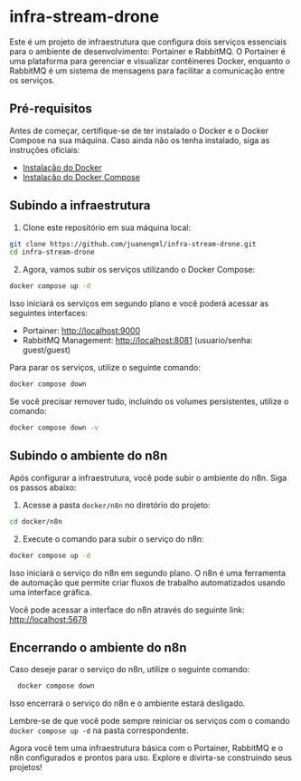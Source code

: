 
# infra-stream-drone

Este é um projeto de infraestrutura que configura dois serviços essenciais para o ambiente de desenvolvimento: Portainer e RabbitMQ. O Portainer é uma plataforma para gerenciar e visualizar contêineres Docker, enquanto o RabbitMQ é um sistema de mensagens para facilitar a comunicação entre os serviços.

## Pré-requisitos

Antes de começar, certifique-se de ter instalado o Docker e o Docker Compose na sua máquina. Caso ainda não os tenha instalado, siga as instruções oficiais:

- [Instalação do Docker](https://docs.docker.com/get-docker/)
- [Instalação do Docker Compose](https://docs.docker.com/compose/install/)

## Subindo a infraestrutura

1. Clone este repositório em sua máquina local:

```bash
git clone https://github.com/juanengml/infra-stream-drone.git
cd infra-stream-drone
```

2. Agora, vamos subir os serviços utilizando o Docker Compose:

```bash
docker compose up -d
```
Isso iniciará os serviços em segundo plano e você poderá acessar as seguintes interfaces:

- Portainer: [http://localhost:9000](http://localhost:9000)
- RabbitMQ Management: [http://localhost:8081](http://localhost:8081) (usuario/senha: guest/guest)

Para parar os serviços, utilize o seguinte comando:
```bash
docker compose down
```

Se você precisar remover tudo, incluindo os volumes persistentes, utilize o comando:
```bash
docker compose down -v
```
## Subindo o ambiente do n8n

Após configurar a infraestrutura, você pode subir o ambiente do n8n. Siga os passos abaixo:

1. Acesse a pasta `docker/n8n` no diretório do projeto:
```bash
cd docker/n8n
```

2. Execute o comando para subir o serviço do n8n:
```bash
docker compose up -d
```
Isso iniciará o serviço do n8n em segundo plano. O n8n é uma ferramenta de automação que permite criar fluxos de trabalho automatizados usando uma interface gráfica.

Você pode acessar a interface do n8n através do seguinte link: [http://localhost:5678](http://localhost:5678)

## Encerrando o ambiente do n8n

Caso deseje parar o serviço do n8n, utilize o seguinte comando:
```bash
  docker compose down
```
Isso encerrará o serviço do n8n e o ambiente estará desligado.

Lembre-se de que você pode sempre reiniciar os serviços com o comando `docker compose up -d` na pasta correspondente.

Agora você tem uma infraestrutura básica com o Portainer, RabbitMQ e o n8n configurados e prontos para uso. Explore e divirta-se construindo seus projetos!

